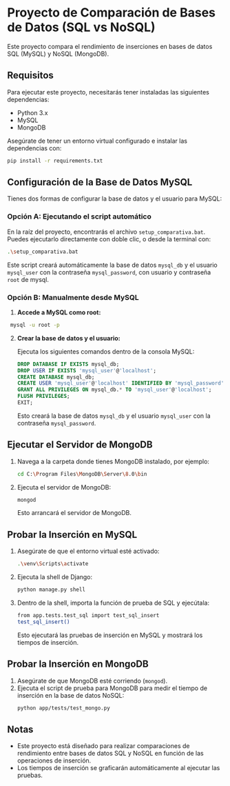 # Proyecto de Comparación de Bases de Datos (SQL vs NoSQL)

Este proyecto compara el rendimiento de inserciones en bases de datos SQL (MySQL) y NoSQL (MongoDB).

## Requisitos

Para ejecutar este proyecto, necesitarás tener instaladas las siguientes dependencias:

- Python 3.x
- MySQL
- MongoDB

Asegúrate de tener un entorno virtual configurado e instalar las dependencias con:
```bash
pip install -r requirements.txt
```
## Configuración de la Base de Datos MySQL
Tienes dos formas de configurar la base de datos y el usuario para MySQL:

### Opción A: Ejecutando el script automático

En la raíz del proyecto, encontrarás el archivo `setup_comparativa.bat`. Puedes ejecutarlo directamente con doble clic, o desde la terminal con:
```bash
.\setup_comparativa.bat
```
Este script creará automáticamente la base de datos `mysql_db` y el usuario `mysql_user` con la contraseña `mysql_password`, con usuario y contraseña `root` de mysql.

### Opción B: Manualmente desde MySQL
1. **Accede a MySQL como root:**
  ```bash
   mysql -u root -p
  ```
2. **Crear la base de datos y el usuario:**

   Ejecuta los siguientes comandos dentro de la consola MySQL:
   ```sql
   DROP DATABASE IF EXISTS mysql_db;
   DROP USER IF EXISTS 'mysql_user'@'localhost';
   CREATE DATABASE mysql_db;
   CREATE USER 'mysql_user'@'localhost' IDENTIFIED BY 'mysql_password';
   GRANT ALL PRIVILEGES ON mysql_db.* TO 'mysql_user'@'localhost';
   FLUSH PRIVILEGES;
   EXIT;
   ```

   Esto creará la base de datos `mysql_db` y el usuario `mysql_user` con la contraseña `mysql_password`.

## Ejecutar el Servidor de MongoDB

1. Navega a la carpeta donde tienes MongoDB instalado, por ejemplo:
   ```bash
   cd C:\Program Files\MongoDB\Server\8.0\bin
   ```
2. Ejecuta el servidor de MongoDB:
   ```bash
   mongod
   ```
   Esto arrancará el servidor de MongoDB.

## Probar la Inserción en MySQL

1. Asegúrate de que el entorno virtual esté activado:
   ```bash
   .\venv\Scripts\activate

2. Ejecuta la shell de Django:
   ```bash
   python manage.py shell

3. Dentro de la shell, importa la función de prueba de SQL y ejecútala:
   ```bash
   from app.tests.test_sql import test_sql_insert
   test_sql_insert()
   ```

   Esto ejecutará las pruebas de inserción en MySQL y mostrará los tiempos de inserción.

## Probar la Inserción en MongoDB

1. Asegúrate de que MongoDB esté corriendo (`mongod`).
2. Ejecuta el script de prueba para MongoDB para medir el tiempo de inserción en la base de datos NoSQL:
   ```bash
   python app/tests/test_mongo.py

## Notas

- Este proyecto está diseñado para realizar comparaciones de rendimiento entre bases de datos SQL y NoSQL en función de las operaciones de inserción.
- Los tiempos de inserción se graficarán automáticamente al ejecutar las pruebas.
